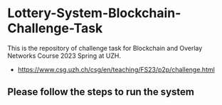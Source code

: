 # Lottery-System-Blockchain-Challenge-Task
This is the repository of challenge task for Blockchain and Overlay Networks Course 2023 Spring at UZH.
* https://www.csg.uzh.ch/csg/en/teaching/FS23/p2p/challenge.html 
## Please follow the steps to run the system
